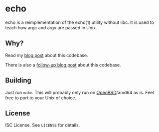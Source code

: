 echo
====
echo is a reimplementation of the echo(1) utility without libc.
It is used to teach how argc and argv are passed in Unix.

Why?
----
Read my
[blog post](https://briancallahan.net/blog/20200808.html)
about this codebase.

There is also a
[follow-up blog post](https://briancallahan.net/blog/20200812.html)
about this codebase.

Building
--------
Just run `make`.
This will probably only run on
[OpenBSD](https://www.openbsd.org)/amd64
as is.
Feel free to port to your Unix of choice.

License
-------
ISC License.
See `LICENSE` for details.
